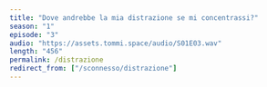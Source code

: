 ```yaml
---
title: "Dove andrebbe la mia distrazione se mi concentrassi?"
season: "1"
episode: "3"
audio: "https://assets.tommi.space/audio/S01E03.wav"
length: "456"
permalink: /distrazione
redirect_from: ["/sconnesso/distrazione"]
---
```

